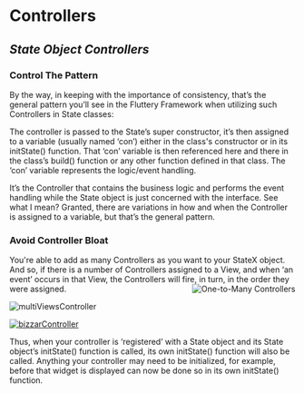 # Controllers
## _State Object Controllers_

### Control The Pattern
By the way, in keeping with the importance of consistency, that’s the general pattern you’ll see in 
the Fluttery Framework when utilizing such Controllers in State classes:

The controller is passed to the State’s super constructor, it’s then assigned to a variable (usually named ‘con’) either in the class's constructor or in its initState() function. That ‘con’ variable is then referenced here and there in the class’s build() function or any other function defined in that class. The ‘con’ variable represents the logic/event handling.

It’s the Controller that contains the business logic and performs the event handling while the State object is just concerned with the interface. See what I mean? Granted, there are variations in how and when the Controller is assigned to a variable, but that’s the general pattern.

### Avoid Controller Bloat
You're able to add as many Controllers as you want to your StateX object.
And so, if there is a number of Controllers assigned to a View, and when ‘an event’ occurs in that View, 
the Controllers will fire, in turn, in the order they were assigned.
<img align="right" src="https://github.com/Andrious/bazaar/assets/32497443/f84c06e9-7622-495a-9a8d-91da133311d0" alt="One-to-Many Controllers">

![multiViewsController](https://github.com/Andrious/bazaar/assets/32497443/9c6ab55d-faf6-4b40-8f3c-6295ebe592b9)


[![bizzarController](https://github.com/Andrious/bazaar/assets/32497443/cdb79266-d973-4c46-b221-4e7ad93a1105)](https://github.com/Andrious/bazaar/blob/5b06048010e425129123f856b6cb669362151b8a/lib/src/view/home/homepage.dart#L34)


Thus, when your controller is ‘registered’ with a State object and its State object’s initState() function is called, its own initState() function will also be called. Anything your controller may need to be initialized, for example, before that widget is displayed can now be done so in its own initState() function.
